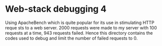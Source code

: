 # Web-stack debugging 4
  Using ApacheBench which is quite popular for its use in stimulating HTTP reque  sts to a web server. 2000 requests were made to my server with 100 requests at  a time, 943 requests failed. Hence this directory contains the codes used to 
  debug and limit the number of failed requests to 0.
